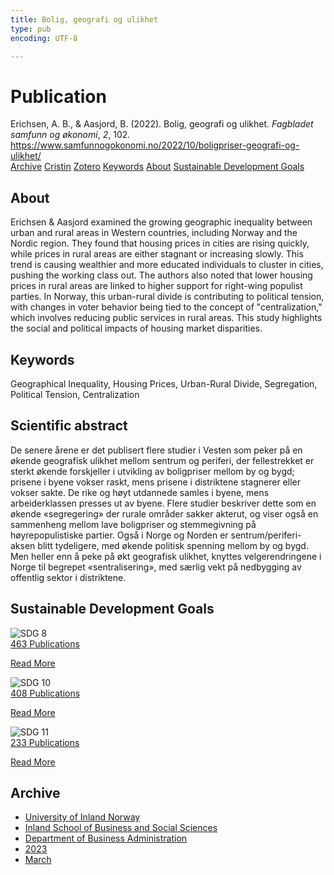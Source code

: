 ```yaml
---
title: Bolig, geografi og ulikhet
type: pub
encoding: UTF-8

---
```

<h1>Publication</h1>
<article id="csl-bib-container-76LF74GS" class="csl-bib-container">
  <div class="csl-bib-body"> <div class="csl-entry">Erichsen, A. B., &#38; Aasjord, B. (2022). Bolig, geografi og ulikhet. <i>Fagbladet samfunn og økonomi</i>, <i>2</i>, 102. <a href="https://www.samfunnogokonomi.no/2022/10/boligpriser-geografi-og-ulikhet/">https://www.samfunnogokonomi.no/2022/10/boligpriser-geografi-og-ulikhet/</a></div> </div>
  <div class="csl-bib-buttons">
    <a href="#taxonomy-article-76LF74GS" alt="archive" class="csl-bib-button">Archive</a>
    <a href="https://app.cristin.no/results/show.jsf?id=2137163" alt="Cristin" class="csl-bib-button">Cristin</a>
    <a href="http://zotero.org/groups/5881554/items/76LF74GS" alt="Zotero" class="csl-bib-button">Zotero</a>
    <a href="#keywords-article-76LF74GS" alt="keywords" class="csl-bib-button">Keywords</a>
    <a href="#about-article-76LF74GS" alt="about_pub" class="csl-bib-button">About</a>
    <a href="#sdg-article-76LF74GS" alt="sdg" class="csl-bib-button">Sustainable Development Goals</a>
  </div>
  <div id="csl-bib-meta-container-76LF74GS"></div>
</article>
<div id="csl-bib-meta-76LF74GS" class="csl-bib-meta">
  <article id="about-article-76LF74GS" class="about_pub-article">
    <h1>About</h1>
    Erichsen & Aasjord examined the growing geographic inequality between urban and rural areas in Western countries, including Norway and the Nordic region. They found that housing prices in cities are rising quickly, while prices in rural areas are either stagnant or increasing slowly. This trend is causing wealthier and more educated individuals to cluster in cities, pushing the working class out. The authors also noted that lower housing prices in rural areas are linked to higher support for right-wing populist parties. In Norway, this urban-rural divide is contributing to political tension, with changes in voter behavior being tied to the concept of "centralization," which involves reducing public services in rural areas. This study highlights the social and political impacts of housing market disparities.
  </article>
  <article id="keywords-article-76LF74GS" class="keywords-article">
    <h1>Keywords</h1>
    Geographical Inequality, Housing Prices, Urban-Rural Divide, Segregation, Political Tension, Centralization
  </article>
  <article id="abstract-article-76LF74GS" class="abstract-article">
    <h1>Scientific abstract</h1>
    De senere årene er det publisert flere studier i Vesten som peker på en økende geografisk ulikhet mellom sentrum og periferi, der fellestrekket er sterkt økende forskjeller i utvikling av boligpriser mellom by og bygd; prisene i byene vokser raskt, mens prisene i distriktene stagnerer eller vokser sakte. De rike og høyt 
utdannede samles i byene, mens arbeiderklassen presses ut av byene. Flere studier beskriver dette som en økende «segregering» der rurale områder sakker akterut, og viser også en sammenheng mellom lave boligpriser og stemmegivning på høyrepopulistiske 
partier. Også i Norge og Norden er sentrum/periferi-aksen blitt 
tydeligere, med økende politisk spenning mellom by og bygd. Men heller enn å peke på økt geografisk ulikhet, knyttes velgerendringene i Norge til begrepet «sentralisering», med særlig vekt på nedbygging av offentlig sektor i distriktene.
  </article>
  <article id="sdg-article-76LF74GS" class="sdg-article">
    <h1>Sustainable Development Goals</h1>
    <div class="sdg-container"><div id="sdg8" class="sdg">
        <img src="{{< params subfolder >}}images/sdg/sdg08_en.png" class="image" alt="SDG 8">
        <div class="sdg-overlay">
          <a href="{{< params subfolder >}}en/archive/?sdg=8#archive" class="sdg-publication-count"><span>463</span> Publications</a>
          <p><a href="https://sdgs.un.org/goals/goal8" class="sdg-read-more">Read More</a></p>
        </div>
      </div> <div id="sdg10" class="sdg">
        <img src="{{< params subfolder >}}images/sdg/sdg10_en.png" class="image" alt="SDG 10">
        <div class="sdg-overlay">
          <a href="{{< params subfolder >}}en/archive/?sdg=10#archive" class="sdg-publication-count"><span>408</span> Publications</a>
          <p><a href="https://sdgs.un.org/goals/goal10" class="sdg-read-more">Read More</a></p>
        </div>
      </div> <div id="sdg11" class="sdg">
        <img src="{{< params subfolder >}}images/sdg/sdg11_en.png" class="image" alt="SDG 11">
        <div class="sdg-overlay">
          <a href="{{< params subfolder >}}en/archive/?sdg=11#archive" class="sdg-publication-count"><span>233</span> Publications</a>
          <p><a href="https://sdgs.un.org/goals/goal11" class="sdg-read-more">Read More</a></p>
        </div>
      </div></div>
  </article>
  <article id="taxonomy-article-76LF74GS" class="taxonomy-article">
    <h1>Archive</h1>
    <ul>
      <li><a href="{{< params subfolder >}}en/archive/?key=3DCRN523">University of Inland Norway</a></li>
      <li><a href="{{< params subfolder >}}en/archive/?key=DU8Q9LN9">Inland School of Business and Social Sciences</a></li>
      <li><a href="{{< params subfolder >}}en/archive/?key=3IQA89I8">Department of Business Administration</a></li>
      <li><a href="{{< params subfolder >}}en/archive/?key=RD9NIUZB">2023</a></li>
      <li><a href="{{< params subfolder >}}en/archive/?key=UD62IL5L">March</a></li>
    </ul>
  </article>
</div>
